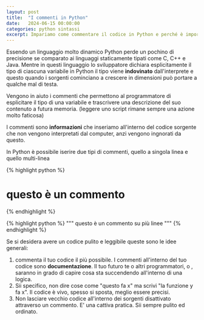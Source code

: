```yaml
---
layout: post
title:  "I commenti in Python"
date:   2024-06-15 00:00:00
categories: python sintassi
excerpt: Impariamo come commentare il codice in Python e perché è importante.
---
```


Essendo un linguaggio molto dinamico Python perde un pochino di precisione se comparato ai linguaggi staticamente tipati come C, C++ e Java. Mentre in questi linguaggio lo sviluppatore dichiara esplicitamente il tipo di ciascuna variabile in Python il tipo viene __indovinato__ dall'interprete e questo quando i sorgenti cominciano a crescere in dimensioni può portare a qualche mal di testa.

Vengono in aiuto i commenti che permettono al programmatore di esplicitare il tipo di una variabile e trascrivere una descrizione del suo contenuto a futura memoria. (leggere uno script rimane sempre una azione molto faticosa)

I commenti sono __informazioni__ che inseriamo all'interno del codice sorgente che non vengono interpretati dal computer, anzi vengono ingnorati da questo.

In Python è possibile iserire due tipi di commenti, quello a singola linea e quello multi-linea

{% highlight python %}
# questo è un commento
{% endhighlight %}

{% highlight python %}
"""
questo è un commento 
su più linee
"""
{% endhighlight %}

Se si desidera avere un codice pulito e leggibile queste sono le idee generali:

1. commenta il tuo codice il più possibile. I commenti all'interno del tuo codice sono **documentazione**. Il tuo futuro te o altri programmatori, o , saranno in grado di capire cosa sta succendendo all'interno di una logica.
2. Sii specifico, non dire cose come "questo fa x" ma scrivi "la funzione y fa x". Il codice è vivo, spesso si sposta, meglio essere precisi.
3. Non lasciare vecchio codice all'interno dei sorgenti disattivato attraverso un commento. E' una cattiva pratica. Sii sempre pulito ed ordinato.



